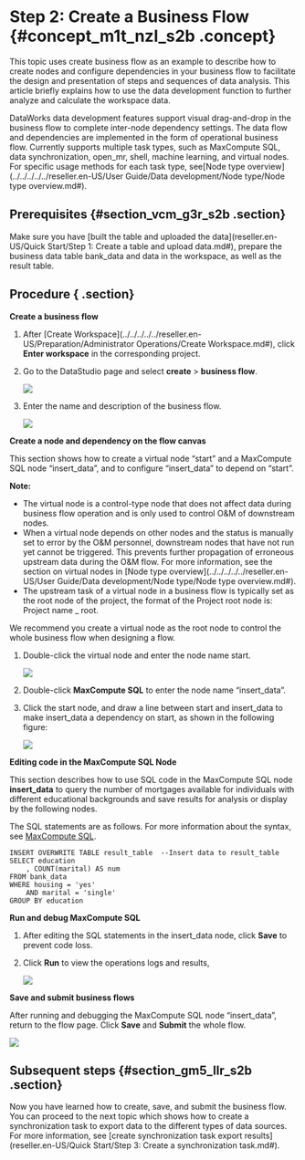 # Step 2: Create a Business Flow {#concept_m1t_nzl_s2b .concept}

This topic uses create business flow as an example to describe how to create nodes and configure dependencies in your business flow to facilitate the design and presentation of steps and sequences of data analysis. This article briefly explains how to use the data development function to further analyze and calculate the workspace data.

DataWorks data development features support visual drag-and-drop in the business flow to complete inter-node dependency settings. The data flow and dependencies are implemented in the form of operational business flow. Currently supports multiple task types, such as MaxCompute SQL, data synchronization, open\_mr, shell, machine learning, and virtual nodes. For specific usage methods for each task type, see[Node type overview](../../../../../reseller.en-US/User Guide/Data development/Node type/Node type overview.md#).

## Prerequisites {#section_vcm_g3r_s2b .section}

Make sure you have [built the table and uploaded the data](reseller.en-US/Quick Start/Step 1: Create a table and upload data.md#), prepare the business data table bank\_data and data in the workspace, as well as the result table.

## Procedure { .section}

**Create a business flow**

1.  After [Create Workspace](../../../../../reseller.en-US/Preparation/Administrator Operations/Create Workspace.md#), click **Enter workspace** in the corresponding project.
2.  Go to the DataStudio page and select **create** \> **business flow**.

    ![](http://static-aliyun-doc.oss-cn-hangzhou.aliyuncs.com/assets/img/16181/15514203298983_en-US.png)

3.  Enter the name and description of the business flow.

    ![](http://static-aliyun-doc.oss-cn-hangzhou.aliyuncs.com/assets/img/16181/15514203298984_en-US.png)


**Create a node and dependency on the flow canvas**

This section shows how to create a virtual node “start” and a MaxCompute SQL node “insert\_data”, and to configure “insert\_data” to depend on “start”.

**Note:** 

-   The virtual node is a control-type node that does not affect data during business flow operation and is only used to control O&M of downstream nodes.
-   When a virtual node depends on other nodes and the status is manually set to error by the O&M personnel, downstream nodes that have not run yet cannot be triggered. This prevents further propagation of erroneous upstream data during the O&M flow. For more information, see the section on virtual nodes in [Node type overview](../../../../../reseller.en-US/User Guide/Data development/Node type/Node type overview.md#).
-   The upstream task of a virtual node in a business flow is typically set as the root node of the project, the format of the Project root node is: Project name \_ root.

We recommend you create a virtual node as the root node to control the whole business flow when designing a flow.

1.  Double-click the virtual node and enter the node name start.

    ![](http://static-aliyun-doc.oss-cn-hangzhou.aliyuncs.com/assets/img/16181/15514203298985_en-US.png)

2.  Double-click **MaxCompute SQL** to enter the node name “insert\_data”.
3.  Click the start node, and draw a line between start and insert\_data to make insert\_data a dependency on start, as shown in the following figure:

    ![](http://static-aliyun-doc.oss-cn-hangzhou.aliyuncs.com/assets/img/16181/15514203298986_en-US.png)


**Editing code in the MaxCompute SQL Node**

This section describes how to use SQL code in the MaxCompute SQL node **insert\_data** to query the number of mortgages available for individuals with different educational backgrounds and save results for analysis or display by the following nodes.

The SQL statements are as follows. For more information about the syntax, see [MaxCompute SQL](https://www.alibabacloud.com/help/doc-detail/27860.htm).

```
INSERT OVERWRITE TABLE result_table  --Insert data to result_table
SELECT education
    , COUNT(marital) AS num
FROM bank_data
WHERE housing = 'yes'
    AND marital = 'single'
GROUP BY education
```

**Run and debug MaxCompute SQL**

1.  After editing the SQL statements in the insert\_data node, click **Save** to prevent code loss.
2.  Click **Run** to view the operations logs and results,

    ![](http://static-aliyun-doc.oss-cn-hangzhou.aliyuncs.com/assets/img/16181/15514203298987_en-US.png)


**Save and submit business flows**

After running and debugging the MaxCompute SQL node “insert\_data”, return to the flow page. Click **Save** and **Submit** the whole flow.

![](http://static-aliyun-doc.oss-cn-hangzhou.aliyuncs.com/assets/img/16181/15514203298988_en-US.png)

## Subsequent steps {#section_gm5_llr_s2b .section}

Now you have learned how to create, save, and submit the business flow. You can proceed to the next topic which shows how to create a synchronization task to export data to the different types of data sources. For more information, see [create synchronization task export results](reseller.en-US/Quick Start/Step 3: Create a synchronization task.md#).


